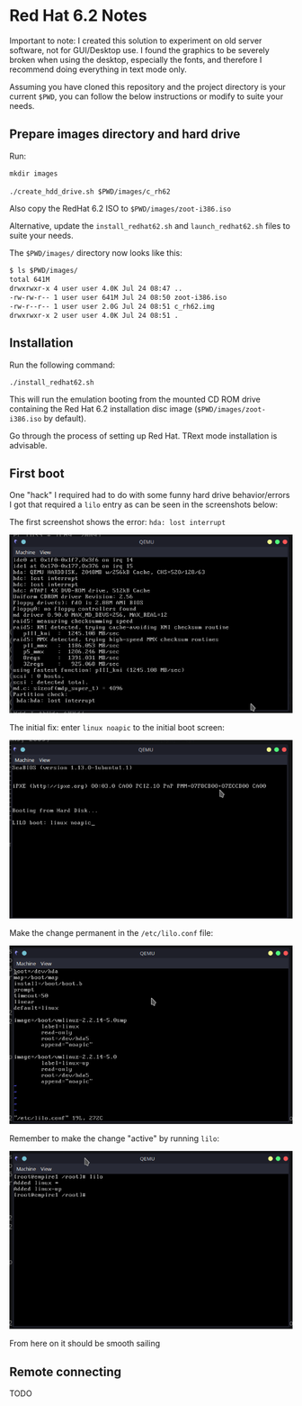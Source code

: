 # Red Hat 6.2 Notes

Important to note: I created this solution to experiment on old server software, not for GUI/Desktop use. I found the graphics to be severely broken when using the desktop, especially the fonts, and therefore I recommend doing everything in text mode only.

Assuming you have cloned this repository and the project directory is your current `$PWD`, you can follow the below instructions or modify to suite your needs.

## Prepare images directory and hard drive

Run:

```shell
mkdir images

./create_hdd_drive.sh $PWD/images/c_rh62
```

Also copy the RedHat 6.2 ISO to `$PWD/images/zoot-i386.iso`

Alternative, update the `install_redhat62.sh` and `launch_redhat62.sh` files to suite your needs.

The `$PWD/images/` directory now looks like this:

```shell
$ ls $PWD/images/
total 641M
drwxrwxr-x 4 user user 4.0K Jul 24 08:47 ..
-rw-rw-r-- 1 user user 641M Jul 24 08:50 zoot-i386.iso
-rw-r--r-- 1 user user 2.0G Jul 24 08:51 c_rh62.img
drwxrwxr-x 2 user user 4.0K Jul 24 08:51 .

```

## Installation

Run the following command:

```shell
./install_redhat62.sh
```

This will run the emulation booting from the mounted CD ROM drive containing the Red Hat 6.2 installation disc image (`$PWD/images/zoot-i386.iso` by default).

Go through the process of setting up Red Hat. TRext mode installation is advisable.

## First boot

One "hack" I required had to do with some funny hard drive behavior/errors I got that required a `lilo` entry as can be seen in the screenshots below:

The first screenshot shows the error: `hda: lost interrupt`

![Shot 1](screenshots/qemu_redhat62_setup_01.png)

The initial fix: enter `linux noapic` to the initial boot screen:

![Shot 2](screenshots/qemu_redhat62_setup_02.png)

Make the change permanent in the `/etc/lilo.conf` file:

![Shot 3](screenshots/qemu_redhat62_setup_03.png)

Remember to make the change "active" by running `lilo`:

![Shot 4](screenshots/qemu_redhat62_setup_04.png)

From here on it should be smooth sailing

## Remote connecting

TODO
